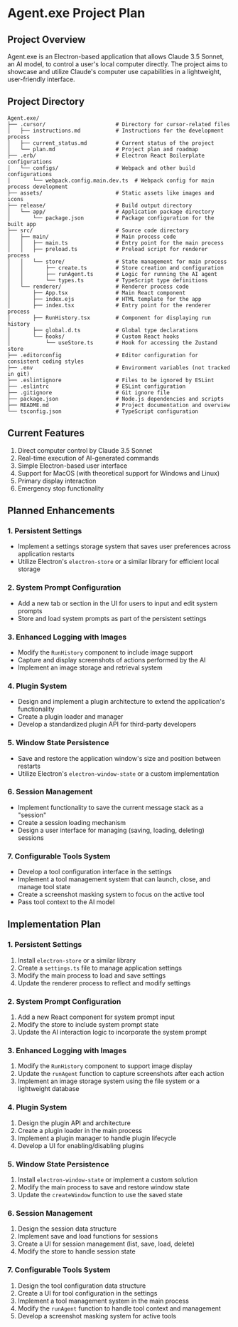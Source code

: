 # Agent.exe Project Plan

## Project Overview

Agent.exe is an Electron-based application that allows Claude 3.5 Sonnet, an AI model, to control a user's local computer directly. The project aims to showcase and utilize Claude's computer use capabilities in a lightweight, user-friendly interface.

## Project Directory

```
Agent.exe/
├── .cursor/                      # Directory for cursor-related files
│   ├── instructions.md           # Instructions for the development process
│   ├── current_status.md         # Current status of the project
│   └── plan.md                   # Project plan and roadmap
├── .erb/                         # Electron React Boilerplate configurations
│   └── configs/                  # Webpack and other build configurations
│       └── webpack.config.main.dev.ts  # Webpack config for main process development
├── assets/                       # Static assets like images and icons
├── release/                      # Build output directory
│   └── app/                      # Application package directory
│       └── package.json          # Package configuration for the built app
├── src/                          # Source code directory
│   ├── main/                     # Main process code
│   │   ├── main.ts               # Entry point for the main process
│   │   ├── preload.ts            # Preload script for renderer process
│   │   └── store/                # State management for main process
│   │       ├── create.ts         # Store creation and configuration
│   │       ├── runAgent.ts       # Logic for running the AI agent
│   │       └── types.ts          # TypeScript type definitions
│   └── renderer/                 # Renderer process code
│       ├── App.tsx               # Main React component
│       ├── index.ejs             # HTML template for the app
│       ├── index.tsx             # Entry point for the renderer process
│       ├── RunHistory.tsx        # Component for displaying run history
│       ├── global.d.ts           # Global type declarations
│       └── hooks/                # Custom React hooks
│           └── useStore.ts       # Hook for accessing the Zustand store
├── .editorconfig                 # Editor configuration for consistent coding styles
├── .env                          # Environment variables (not tracked in git)
├── .eslintignore                 # Files to be ignored by ESLint
├── .eslintrc                     # ESLint configuration
├── .gitignore                    # Git ignore file
├── package.json                  # Node.js dependencies and scripts
├── README.md                     # Project documentation and overview
└── tsconfig.json                 # TypeScript configuration
```

## Current Features

1. Direct computer control by Claude 3.5 Sonnet
2. Real-time execution of AI-generated commands
3. Simple Electron-based user interface
4. Support for MacOS (with theoretical support for Windows and Linux)
5. Primary display interaction
6. Emergency stop functionality

## Planned Enhancements

### 1. Persistent Settings

- Implement a settings storage system that saves user preferences across application restarts
- Utilize Electron's `electron-store` or a similar library for efficient local storage

### 2. System Prompt Configuration

- Add a new tab or section in the UI for users to input and edit system prompts
- Store and load system prompts as part of the persistent settings

### 3. Enhanced Logging with Images

- Modify the `RunHistory` component to include image support
- Capture and display screenshots of actions performed by the AI
- Implement an image storage and retrieval system

### 4. Plugin System

- Design and implement a plugin architecture to extend the application's functionality
- Create a plugin loader and manager
- Develop a standardized plugin API for third-party developers

### 5. Window State Persistence

- Save and restore the application window's size and position between restarts
- Utilize Electron's `electron-window-state` or a custom implementation

### 6. Session Management

- Implement functionality to save the current message stack as a "session"
- Create a session loading mechanism
- Design a user interface for managing (saving, loading, deleting) sessions

### 7. Configurable Tools System

- Develop a tool configuration interface in the settings
- Implement a tool management system that can launch, close, and manage tool state
- Create a screenshot masking system to focus on the active tool
- Pass tool context to the AI model

## Implementation Plan

### 1. Persistent Settings

1. Install `electron-store` or a similar library
2. Create a `settings.ts` file to manage application settings
3. Modify the main process to load and save settings
4. Update the renderer process to reflect and modify settings

### 2. System Prompt Configuration

1. Add a new React component for system prompt input
2. Modify the store to include system prompt state
3. Update the AI interaction logic to incorporate the system prompt

### 3. Enhanced Logging with Images

1. Modify the `RunHistory` component to support image display
2. Update the `runAgent` function to capture screenshots after each action
3. Implement an image storage system using the file system or a lightweight database

### 4. Plugin System

1. Design the plugin API and architecture
2. Create a plugin loader in the main process
3. Implement a plugin manager to handle plugin lifecycle
4. Develop a UI for enabling/disabling plugins

### 5. Window State Persistence

1. Install `electron-window-state` or implement a custom solution
2. Modify the main process to save and restore window state
3. Update the `createWindow` function to use the saved state

### 6. Session Management

1. Design the session data structure
2. Implement save and load functions for sessions
3. Create a UI for session management (list, save, load, delete)
4. Modify the store to handle session state

### 7. Configurable Tools System

1. Design the tool configuration data structure
2. Create a UI for tool configuration in the settings
3. Implement a tool management system in the main process
4. Modify the `runAgent` function to handle tool context and management
5. Develop a screenshot masking system for active tools
